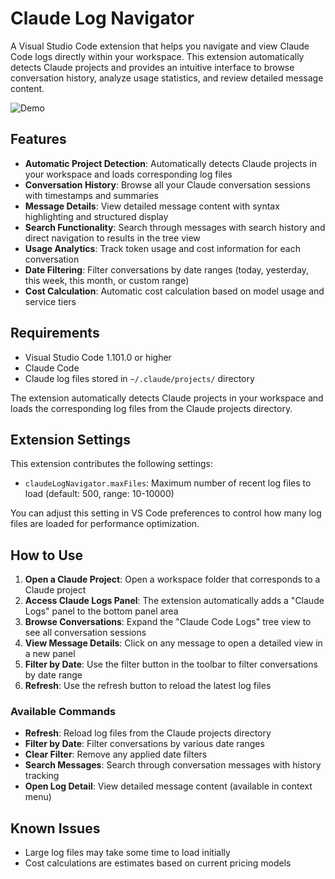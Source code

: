# Claude Log Navigator

A Visual Studio Code extension that helps you navigate and view Claude Code logs directly within your workspace. This extension automatically detects Claude projects and provides an intuitive interface to browse conversation history, analyze usage statistics, and review detailed message content.

![Demo](https://i.gyazo.com/17530d1f1c5ccb2e48317f9aea78f9e1.png)

## Features

- **Automatic Project Detection**: Automatically detects Claude projects in your workspace and loads corresponding log files
- **Conversation History**: Browse all your Claude conversation sessions with timestamps and summaries
- **Message Details**: View detailed message content with syntax highlighting and structured display
- **Search Functionality**: Search through messages with search history and direct navigation to results in the tree view
- **Usage Analytics**: Track token usage and cost information for each conversation
- **Date Filtering**: Filter conversations by date ranges (today, yesterday, this week, this month, or custom range)
- **Cost Calculation**: Automatic cost calculation based on model usage and service tiers

## Requirements

- Visual Studio Code 1.101.0 or higher
- Claude Code
- Claude log files stored in `~/.claude/projects/` directory

The extension automatically detects Claude projects in your workspace and loads the corresponding log files from the Claude projects directory.

## Extension Settings

This extension contributes the following settings:

- `claudeLogNavigator.maxFiles`: Maximum number of recent log files to load (default: 500, range: 10-10000)

You can adjust this setting in VS Code preferences to control how many log files are loaded for performance optimization.

## How to Use

1. **Open a Claude Project**: Open a workspace folder that corresponds to a Claude project
2. **Access Claude Logs Panel**: The extension automatically adds a "Claude Logs" panel to the bottom panel area
3. **Browse Conversations**: Expand the "Claude Code Logs" tree view to see all conversation sessions
4. **View Message Details**: Click on any message to open a detailed view in a new panel
5. **Filter by Date**: Use the filter button in the toolbar to filter conversations by date range
6. **Refresh**: Use the refresh button to reload the latest log files

### Available Commands

- **Refresh**: Reload log files from the Claude projects directory
- **Filter by Date**: Filter conversations by various date ranges
- **Clear Filter**: Remove any applied date filters
- **Search Messages**: Search through conversation messages with history tracking
- **Open Log Detail**: View detailed message content (available in context menu)

## Known Issues

- Large log files may take some time to load initially
- Cost calculations are estimates based on current pricing models
